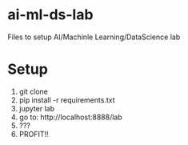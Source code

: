 # ai-ml-ds-lab
Files to setup AI/Machinle Learning/DataScience lab

Setup
==

1. git clone
2. pip install -r requirements.txt
3. jupyter lab
4. go to: http://localhost:8888/lab
5. ???
6. PROFIT!!
